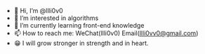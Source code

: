 - 👋 Hi, I’m @llli0v0
- 👀 I’m interested in algorithms
- 🌱 I’m currently learning front-end knowledge
- 📫 How to reach me: WeChat(llli0v0) Email(llli0vv0@gmail.com)
- 😁 I will grow stronger in strength and in heart.

<!---
llli0v0/llli0v0 is a ✨ special ✨ repository because its `README.md` (this file) appears on your GitHub profile.
You can click the Preview link to take a look at your changes.
--->
